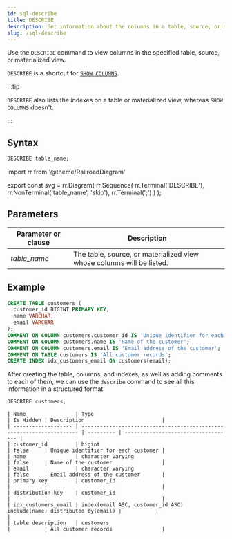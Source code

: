 ```yaml
---
id: sql-describe
title: DESCRIBE
description: Get information about the columns in a table, source, or materialized view.
slug: /sql-describe
---
```

<head>
  <link rel="canonical" href="https://docs.risingwave.com/docs/current/sql-describe/" />
</head>

Use the `DESCRIBE` command to view columns in the specified table, source, or materialized view.

`DESCRIBE` is a shortcut for [`SHOW COLUMNS`](sql-show-columns.md).

:::tip

`DESCRIBE` also lists the indexes on a table or materialized view, whereas `SHOW COLUMNS` doesn't.

:::


## Syntax

```sql
DESCRIBE table_name;
```



import rr from '@theme/RailroadDiagram'

export const svg = rr.Diagram(
    rr.Sequence(
        rr.Terminal('DESCRIBE'),
        rr.NonTerminal('table_name', 'skip'),
        rr.Terminal(';')
    )
);

<drawer SVG={svg} />



## Parameters

| Parameter or clause | Description                                                           |
| ------------------- | --------------------------------------------------------------------- |
| *table_name*        | The table, source, or materialized view whose columns will be listed. |

## Example

```sql title=Preparation
CREATE TABLE customers (
  customer_id BIGINT PRIMARY KEY,  
  name VARCHAR,
  email VARCHAR
);
COMMENT ON COLUMN customers.customer_id IS 'Unique identifier for each customer';
COMMENT ON COLUMN customers.name IS 'Name of the customer';
COMMENT ON COLUMN customers.email IS 'Email address of the customer';
COMMENT ON TABLE customers IS 'All customer records';
CREATE INDEX idx_customers_email ON customers(email);
```

After creating the table, columns, and indexes, as well as adding comments to each of them, we can use the `describe` command to see all this information in a structured format.

```sql title=Output
DESCRIBE customers;
```

```
| Name                | Type                                                                  | Is Hidden | Description                         |
| ------------------- | --------------------------------------------------------------------- | --------- | ----------------------------------- |
| customer_id         | bigint                                                                | false     | Unique identifier for each customer |
| name                | character varying                                                     | false     | Name of the customer                |
| email               | character varying                                                     | false     | Email address of the customer       |
| primary key         | customer_id                                                           |           |                                     |
| distribution key    | customer_id                                                           |           |                                     |
| idx_customers_email | index(email ASC, customer_id ASC) include(name) distributed by(email) |           |                                     |
| table description   | customers                                                             |           | All customer records                |
```
